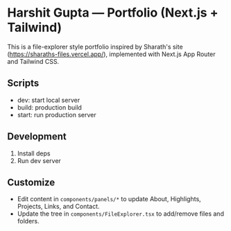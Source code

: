 # Harshit Gupta — Portfolio (Next.js + Tailwind)

This is a file-explorer style portfolio inspired by Sharath's site (https://sharaths-files.vercel.app/), implemented with Next.js App Router and Tailwind CSS.

## Scripts

- dev: start local server
- build: production build
- start: run production server

## Development

1. Install deps
2. Run dev server

## Customize

- Edit content in `components/panels/*` to update About, Highlights, Projects, Links, and Contact.
- Update the tree in `components/FileExplorer.tsx` to add/remove files and folders.
